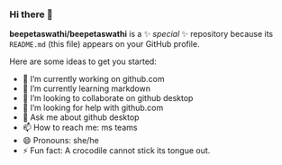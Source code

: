 ### Hi there 👋


**beepetaswathi/beepetaswathi** is a ✨ _special_ ✨ repository because its `README.md` (this file) appears on your GitHub profile.

Here are some ideas to get you started:

- 🔭 I’m currently working on github.com
- 🌱 I’m currently learning markdown
- 👯 I’m looking to collaborate on github desktop
- 🤔 I’m looking for help with github.com
- 💬 Ask me about github desktop
- 📫 How to reach me: ms teams
- 😄 Pronouns: she/he 
- ⚡ Fun fact: A crocodile cannot stick its tongue out.

